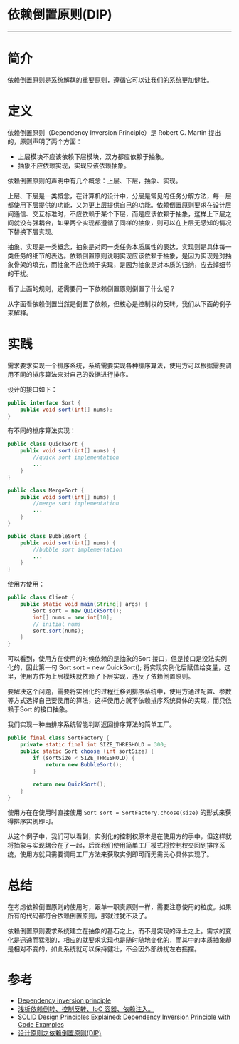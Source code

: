 #   依赖倒置原则(DIP)

---

#   简介

依赖倒置原则是系统解耦的重要原则，遵循它可以让我们的系统更加健壮。

#   定义

依赖倒置原则（Dependency Inversion Principle）是 Robert C. Martin 提出的，原则声明了两个方面：

+   上层模块不应该依赖下层模块，双方都应依赖于抽象。
+   抽象不应依赖实现，实现应该依赖抽象。

依赖倒置原则的声明中有几个概念：上层、下层，抽象、实现。

上层、下层是一类概念，在计算机的设计中，分层是常见的任务分解方法，每一层都使用下层提供的功能，又为更上层提供自己的功能。依赖倒置原则要求在设计层间通信、交互标准时，不应依赖于某个下层，而是应该依赖于抽象，这样上下层之间就没有强耦合，如果两个实现都遵循了同样的抽象，则可以在上层无感知的情况下替换下层实现。

抽象、实现是一类概念，抽象是对同一类任务本质属性的表达，实现则是具体每一类任务的细节的表达。依赖倒置原则说明实现应该依赖于抽象，是因为实现是对抽象骨架的填充，而抽象不应依赖于实现，是因为抽象是对本质的归纳，应去掉细节的干扰。

看了上面的规则，还需要问一下依赖倒置原则倒置了什么呢？

从字面看依赖倒置当然是倒置了依赖，但核心是控制权的反转。我们从下面的例子来解释。

#   实践

需求要求实现一个排序系统，系统需要实现各种排序算法，使用方可以根据需要调用不同的排序算法来对自己的数据进行排序。

设计的接口如下：

```java
public interface Sort {
    public void sort(int[] nums);
}
```

有不同的排序算法实现：

```java
public class QuickSort {
    public void sort(int[] nums) {
        //quick sort implementation
        ...
    }
}
```

```java
public class MergeSort {
    public void sort(int[] nums) {
        //merge sort implementation
        ...
    }
}
```

```java
public class BubbleSort {
    public void sort(int[] nums) {
        //bubble sort implementation
        ...
    }
}
```

使用方使用：

```java
public class Client {
    public static void main(String[] args) {
        Sort sort = new QuickSort();
        int[] nums = new int[10];
        // initial nums
        sort.sort(nums);
    }
}
```

可以看到，使用方在使用的时候依赖的是抽象的Sort 接口，但是接口是没法实例化的，因此第一句 Sort sort = new QuickSort(); 将实现实例化后赋值给变量，这里，使用方作为上层模块就依赖了下层实现，违反了依赖倒置原则。

要解决这个问题，需要将实例化的过程迁移到排序系统中，使用方通过配置、参数等方式选择自己要使用的算法，这样使用方就不依赖排序系统具体的实现，而只依赖于Sort 的接口抽象。

我们实现一种由排序系统智能判断返回排序算法的简单工厂。

```java
public final class SortFactory {
    private static final int SIZE_THRESHOLD = 300;
    public static Sort choose (int sortSize) {
        if (sortSize < SIZE_THRESHOLD) {
            return new BubbleSort();
        }
        
        return new QuickSort();
    }
}
```

使用方在在使用时直接使用 `Sort sort = SortFactory.choose(size)` 的形式来获得排序实例即可。

从这个例子中，我们可以看到，实例化的控制权原本是在使用方的手中，但这样就将抽象与实现耦合在了一起，后面我们使用简单工厂模式将控制权交回到排序系统，使用方就只需要调用工厂方法来获取实例即可而无需关心具体实现了。

#   总结

在考虑依赖倒置原则的使用时，跟单一职责原则一样，需要注意使用的粒度。如果所有的代码都符合依赖倒置原则，那就过犹不及了。

依赖倒置原则要求系统建立在抽象的基石之上，而不是实现的浮土之上。需求的变化是迅速而猛烈的，相应的就要求实现也是随时随地变化的，而其中的本质抽象却是相对不变的，如此系统就可以保持健壮，不会因外部纷扰左右摇摆。

#   参考
+   [Dependency inversion principle](https://www.oschina.net/action/GoToLink?url=https%3A%2F%2Fen.wikipedia.org%2Fwiki%2FDependency_inversion_principle)
+   [浅析依赖倒转、控制反转、IoC 容器、依赖注入。](https://www.oschina.net/action/GoToLink?url=https%3A%2F%2Flearnku.com%2Farticles%2F14145%2Frely-on-inversion-control-inversion-ioc-container-dependency-injection)
+   [SOLID Design Principles Explained: Dependency Inversion Principle with Code Examples](https://www.oschina.net/action/GoToLink?url=https%3A%2F%2Fstackify.com%2Fdependency-inversion-principle%2F)
+   [设计原则之依赖倒置原则(DIP)](https://my.oschina.net/liufq/blog/3068688)
